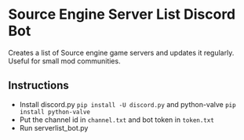 # Source Engine Server List Discord Bot
Creates a list of Source engine game servers and updates it regularly. Useful for small mod communities.

## Instructions
- Install discord.py `pip install -U discord.py` and python-valve `pip install python-valve`
- Put the channel id in `channel.txt` and bot token in `token.txt`
- Run serverlist_bot.py

